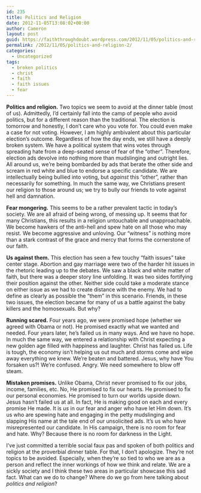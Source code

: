 ```yaml
---
id: 235
title: Politics and Religion
date: 2012-11-05T13:08:02+00:00
author: Cameron
layout: post
guid: https://faiththroughdoubt.wordpress.com/2012/11/05/politics-and-religion/
permalink: /2012/11/05/politics-and-religion-2/
categories:
  - Uncategorized
tags:
  - broken politics
  - christ
  - faith
  - faith issues
  - fear
---
```

**Politics and religion.** Two topics we seem to avoid at the dinner table (most of us). Admittedly, I’d certainly fall into the camp of people who avoid politics, but for a different reason than the traditional. The election is tomorrow and honestly, I don’t care who you vote for. You could even make a case for not voting. However, I am highly ambivalent about this particular election’s outcome. Regardless of how the day ends, we still have a deeply broken system. We have a political system that wins votes through spreading hate from a deep-seated sense of fear of the “other”. Therefore, election ads devolve into nothing more than mudslinging and outright lies. All around us, we’re being bombarded by ads that berate the other side and scream in red white and blue to endorse a specific candidate. We are intellectually being bullied into voting, but _against_ this “other”, rather than necessarily for something. In much the same way, we Christians present our religion to those around us; we try to bully our friends to vote against hell and damnation.

**Fear mongering.** This seems to be a rather prevalent tactic in today’s society. We are all afraid of being wrong, of messing up. It seems that for many Christians, this results in a religion untouchable and unapproachable. We become hawkers of the anti-hell and spew hate on all those who may resist. We become aggressive and unloving. Our “witness” is nothing more than a stark contrast of the grace and mercy that forms the cornerstone of our faith.

**Us against them.** This election has seen a few touchy “faith issues” take center stage. Abortion and gay marriage were two of the harder hit issues in the rhetoric leading up to the debates. We saw a black and white matter of faith, but there was a deeper story line unfolding. It was two sides fortifying their position against the other. Neither side could take a moderate stance on either issue as we had to create distance with the enemy. We had to define as clearly as possible the “them” in this scenario. Friends, in these two issues, the election became for many of us a battle against the baby killers and the homosexuals. But why?

**Running scared.** Four years ago, we were promised hope (whether we agreed with Obama or not). He promised exactly what we wanted and needed. Four years later, he’s failed us in many ways. And we have no hope. In much the same way, we entered a relationship with Christ expecting a new golden age filled with happiness and laughter. Christ has failed us. Life is tough, the economy isn’t helping us out much and storms come and wipe away everything we knew. We’re beaten and battered. Jesus, why have You forsaken us?! We’re confused. Angry. We need somewhere to blow off steam.

**Mistaken promises.** Unlike Obama, Christ never promised to fix our jobs, income, families, etc. No, He promised to fix our hearts. He promised to fix our personal economies. He promised to turn our worlds upside down. Jesus hasn’t failed us at all. In fact, He is making good on each and every promise He made. It is _us_ in our fear and anger who have let Him down. It’s us who are spewing hate and engaging in the petty mudslinging and slapping His name at the tale end of our unsolicited ads. It’s us who have misrepresented our candidate. In His campaign, there is no room for fear and hate. Why? Because there is no room for darkness in the Light.

I’ve just committed a terrible social faux pas and spoken of both politics and religion at the proverbial dinner table. For that, I don’t apologize. They’re not topics to be avoided. Especially, when they’re so tied to who we are as a person and reflect the inner workings of how we think and relate. We are a sickly society and I think these two areas in particular showcase this sad fact. What can we do to change? Where do we go from here talking about _politics and religion_?